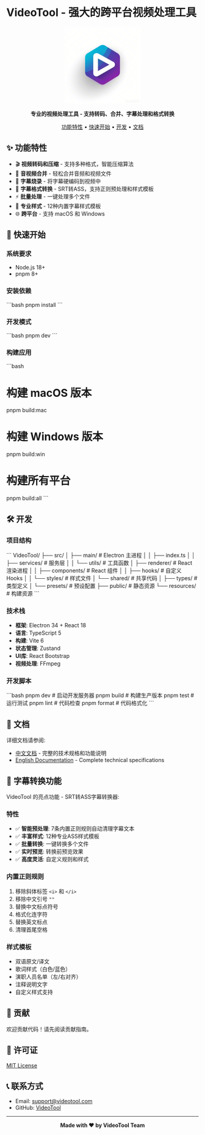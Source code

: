 # VideoTool - 强大的跨平台视频处理工具

<div align="center">
  <img src="./Logo.png" alt="VideoTool Logo" width="200"/>
  
  <p>
    <strong>专业的视频处理工具 - 支持转码、合并、字幕处理和格式转换</strong>
  </p>

  <p>
    <a href="#功能特性">功能特性</a> •
    <a href="#快速开始">快速开始</a> •
    <a href="#开发">开发</a> •
    <a href="#文档">文档</a>
  </p>
</div>

## ✨ 功能特性

- 🎬 **视频转码和压缩** - 支持多种格式，智能压缩算法
- 🎵 **音视频合并** - 轻松合并音频和视频文件
- 📝 **字幕烧录** - 将字幕硬编码到视频中
- 🔄 **字幕格式转换** - SRT转ASS，支持正则预处理和样式模板
- ⚡ **批量处理** - 一键处理多个文件
- 🎨 **专业样式** - 12种内置字幕样式模板
- 🌐 **跨平台** - 支持 macOS 和 Windows

## 🚀 快速开始

### 系统要求

- Node.js 18+ 
- pnpm 8+

### 安装依赖

\`\`\`bash
pnpm install
\`\`\`

### 开发模式

\`\`\`bash
pnpm dev
\`\`\`

### 构建应用

\`\`\`bash
# 构建 macOS 版本
pnpm build:mac

# 构建 Windows 版本
pnpm build:win

# 构建所有平台
pnpm build:all
\`\`\`

## 🛠️ 开发

### 项目结构

\`\`\`
VideoTool/
├── src/
│   ├── main/              # Electron 主进程
│   │   ├── index.ts
│   │   ├── services/      # 服务层
│   │   └── utils/         # 工具函数
│   ├── renderer/          # React 渲染进程
│   │   ├── components/    # React 组件
│   │   ├── hooks/         # 自定义 Hooks
│   │   └── styles/        # 样式文件
│   └── shared/            # 共享代码
│       ├── types/         # 类型定义
│       └── presets/       # 预设配置
├── public/                # 静态资源
└── resources/             # 构建资源
\`\`\`

### 技术栈

- **框架**: Electron 34 + React 18
- **语言**: TypeScript 5
- **构建**: Vite 6
- **状态管理**: Zustand
- **UI库**: React Bootstrap
- **视频处理**: FFmpeg

### 开发脚本

\`\`\`bash
pnpm dev          # 启动开发服务器
pnpm build        # 构建生产版本
pnpm test         # 运行测试
pnpm lint         # 代码检查
pnpm format       # 代码格式化
\`\`\`

## 📖 文档

详细文档请参阅:
- [中文文档](./VideoTool-中文.md) - 完整的技术规格和功能说明
- [English Documentation](./VideoTool-English.md) - Complete technical specifications

## 🎯 字幕转换功能

VideoTool 的亮点功能 - SRT转ASS字幕转换器:

### 特性

- ✅ **智能预处理**: 7条内置正则规则自动清理字幕文本
- ✅ **丰富样式**: 12种专业ASS样式模板
- ✅ **批量转换**: 一键转换多个文件
- ✅ **实时预览**: 转换前预览效果
- ✅ **高度灵活**: 自定义规则和样式

### 内置正则规则

1. 移除斜体标签 `<i>` 和 `</i>`
2. 移除中文引号 `""`
3. 替换中文标点符号
4. 格式化连字符
5. 替换英文标点
6. 清理首尾空格

### 样式模板

- 双语原文/译文
- 歌词样式（白色/蓝色）
- 演职人员名单（左/右对齐）
- 注释说明文字
- 自定义样式支持

## 🤝 贡献

欢迎贡献代码！请先阅读贡献指南。

## 📄 许可证

[MIT License](LICENSE)

## 📞 联系方式

- Email: support@videotool.com
- GitHub: [VideoTool](https://github.com/your-username/videotool)

---

<div align="center">
  <strong>Made with ❤️ by VideoTool Team</strong>
</div>

